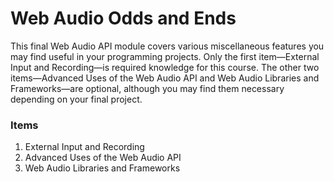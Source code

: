 # Web Audio Odds and Ends

This final Web Audio API module covers various miscellaneous features you may
find useful in your programming projects.  Only the first item—External Input
and Recording—is required knowledge for this course.  The other two
items—Advanced Uses of the Web Audio API and Web Audio Libraries and
Frameworks—are optional, although you may find them necessary depending on your
final project.


### Items

1. External Input and Recording
2. Advanced Uses of the Web Audio API
3. Web Audio Libraries and Frameworks

